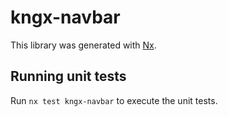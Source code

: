 # kngx-navbar

This library was generated with [Nx](https://nx.dev).

## Running unit tests

Run `nx test kngx-navbar` to execute the unit tests.
